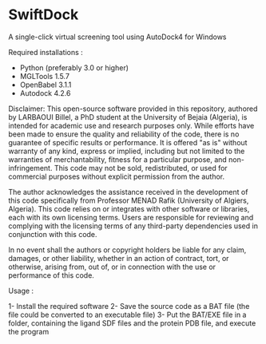 # SwiftDock
A single-click virtual screening tool using AutoDock4 for Windows

Required installations :
- Python (preferably 3.0 or higher)
- MGLTools 1.5.7
- OpenBabel 3.1.1
- Autodock 4.2.6

Disclaimer:
This open-source software provided in this repository, authored by LARBAOUI Billel, a PhD student at the University of Bejaia (Algeria), is intended for academic use and research purposes only. While efforts have been made to ensure the quality and reliability of the code, there is no guarantee of specific results or performance. It is offered "as is" without warranty of any kind, express or implied, including but not limited to the warranties of merchantability, fitness for a particular purpose, and non-infringement. This code may not be sold, redistributed, or used for commercial purposes without explicit permission from the author.

The author acknowledges the assistance received in the development of this code specifically from Professor MENAD Rafik (University of Algiers, Algeria). This code relies on or integrates with other software or libraries, each with its own licensing terms. Users are responsible for reviewing and complying with the licensing terms of any third-party dependencies used in conjunction with this code.

In no event shall the authors or copyright holders be liable for any claim, damages, or other liability, whether in an action of contract, tort, or otherwise, arising from, out of, or in connection with the use or performance of this code.

Usage :

1- Install the required software
2- Save the source code as a BAT file (the file could be converted to an executable file) 
3- Put the BAT/EXE file in a folder, containing the ligand SDF files and the protein PDB file, and execute the program
